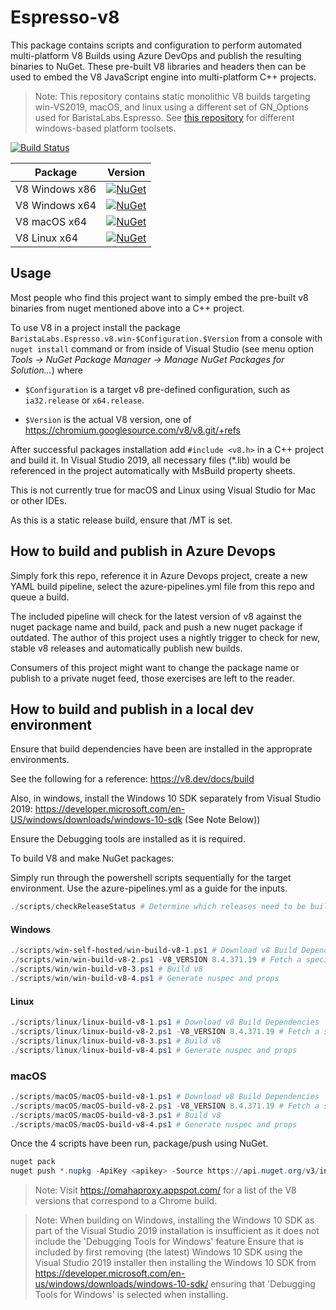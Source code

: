 # Espresso-v8

This package contains scripts and configuration to perform automated multi-platform V8 Builds using Azure DevOps and publish the resulting binaries to NuGet. These pre-built V8 libraries and headers then can be used to embed the V8 JavaScript engine into multi-platform C++ projects.

> Note: This repository contains static monolithic V8 builds targeting win-VS2019, macOS, and linux using a different set of GN_Options used for BaristaLabs.Espresso. See [this repository](https://github.com/pmed/v8-nuget) for different windows-based platform toolsets.

[![Build Status](https://dev.azure.com/baristalabs/Espresso-v8/_apis/build/status/Espresso-v8-CI?branchName=master)](https://dev.azure.com/baristalabs/Espresso-v8/_build/latest?definitionId=3&branchName=master)

| Package                     | Version
|-----------------------------|----------------------------------------------------------------------------------------------------------------------|
|V8 Windows x86|[![NuGet](https://img.shields.io/nuget/v/BaristaLabs.Espresso.v8-monolith.win.ia32.release.svg)](https://www.nuget.org/packages/BaristaLabs.Espresso.v8-monolith.win.ia32.release/)|
|V8 Windows x64|[![NuGet](https://img.shields.io/nuget/v/BaristaLabs.Espresso.v8-monolith.win.x64.release.svg)](https://www.nuget.org/packages/BaristaLabs.Espresso.v8-monolith.win.x64.release/)|
|V8 macOS x64|[![NuGet](https://img.shields.io/nuget/v/BaristaLabs.Espresso.v8-monolith.macOS.x64.release.svg)](https://www.nuget.org/packages/BaristaLabs.Espresso.v8-monolith.macOS.x64.release/)|
|V8 Linux x64|[![NuGet](https://img.shields.io/nuget/v/BaristaLabs.Espresso.v8-monolith.linux.x64.release.svg)](https://www.nuget.org/packages/BaristaLabs.Espresso.v8-monolith.linux.x64.release/)|

## Usage

Most people who find this project want to simply embed the pre-built v8 binaries from nuget mentioned above into a C++ project.

To use V8 in a project install the package `BaristaLabs.Espresso.v8.win-$Configuration.$Version`
from a console with `nuget install` command or from inside of Visual Studio
(see menu option *Tools -> NuGet Package Manager -> Manage NuGet Packages for Solution...*)
where

  * `$Configuration` is a target v8 pre-defined configuration, such as `ia32.release` or `x64.release`.

  * `$Version` is the actual V8 version, one of https://chromium.googlesource.com/v8/v8.git/+refs

After successful packages installation add `#include <v8.h>` in a C++ project
and build it. In Visual Studio 2019, all necessary files (*.lib) would be referenced
in the project automatically with MsBuild property sheets.

This is not currently true for macOS and Linux using Visual Studio for Mac or other IDEs.

As this is a static release build, ensure that /MT is set.

## How to build and publish in Azure Devops

Simply fork this repo, reference it in Azure Devops project, create a new YAML build pipeline, select the azure-pipelines.yml file from this repo and queue a build.

The included pipeline will check for the latest version of v8 against the nuget package name and build, pack and push a new nuget package if outdated. The author of this project uses a nightly trigger to check for new, stable v8 releases and automatically publish new builds.

Consumers of this project might want to change the package name or publish to a private nuget feed, those exercises are left to the reader.

## How to build and publish in a local dev environment

Ensure that build dependencies have been are installed in the approprate environments.

See the following for a reference: https://v8.dev/docs/build

Also, in windows, install the Windows 10 SDK separately from Visual Studio 2019: https://developer.microsoft.com/en-US/windows/downloads/windows-10-sdk (See Note Below))
   
Ensure the Debugging tools are installed as it is required.

To build V8 and make NuGet packages:

Simply run through the powershell scripts sequentially for the target environment.
Use the azure-pipelines.yml as a guide for the inputs.

``` Powershell
./scripts/checkReleaseStatus # Determine which releases need to be built.
```

#### Windows

``` Powershell
./scripts/win-self-hosted/win-build-v8-1.ps1 # Download v8 Build Dependencies
./scripts/win/win-build-v8-2.ps1 -V8_VERSION 8.4.371.19 # Fetch a specific v8 version from source
./scripts/win/win-build-v8-3.ps1 # Build v8
./scripts/win/win-build-v8-4.ps1 # Generate nuspec and props
```

#### Linux
``` Powershell
./scripts/linux/linux-build-v8-1.ps1 # Download v8 Build Dependencies
./scripts/linux/linux-build-v8-2.ps1 -V8_VERSION 8.4.371.19 # Fetch a specific v8 version from source
./scripts/linux/linux-build-v8-3.ps1 # Build v8
./scripts/linux/linux-build-v8-4.ps1 # Generate nuspec and props
```

### macOS
``` Powershell
./scripts/macOS/macOS-build-v8-1.ps1 # Download v8 Build Dependencies
./scripts/macOS/macOS-build-v8-2.ps1 -V8_VERSION 8.4.371.19 # Fetch a specific v8 version from source
./scripts/macOS/macOS-build-v8-3.ps1 # Build v8
./scripts/macOS/macOS-build-v8-4.ps1 # Generate nuspec and props
```

Once the 4 scripts have been run, package/push using NuGet.

``` Powershell
nuget pack
nuget push *.nupkg -ApiKey <apikey> -Source https://api.nuget.org/v3/index.json
```

> Note: Visit https://omahaproxy.appspot.com/ for a list of the V8 versions that correspond to a Chrome build.


> Note: When building on Windows, installing the Windows 10 SDK as part of the Visual Studio 2019 installation is insufficient as it does not include the 'Debugging Tools for Windows' feature
> Ensure that is included by first removing (the latest) Windows 10 SDK using the Visual Studio 2019 installer then installing the Windows 10 SDK from https://developer.microsoft.com/en-us/windows/downloads/windows-10-sdk/ ensuring that 'Debugging Tools for Windows' is selected when installing.

